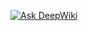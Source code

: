 <a href="https://deepwiki.com/NxsStudios1/ClickAndEat"><img src="https://deepwiki.com/badge.svg" alt="Ask DeepWiki"></a>

